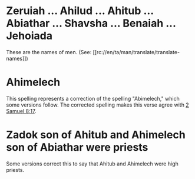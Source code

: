 # Zeruiah ... Ahilud ... Ahitub ... Abiathar ... Shavsha ... Benaiah ... Jehoiada

These are the names of men. (See: [[rc://en/ta/man/translate/translate-names]])

# Ahimelech

This spelling represents a correction of the spelling "Abimelech," which some versions follow. The corrected spelling makes this verse agree with [2 Samuel 8:17](../08/17.md).

# Zadok son of Ahitub and Ahimelech son of Abiathar were priests

Some versions correct this to say that Ahitub and Ahimelech were high priests.

